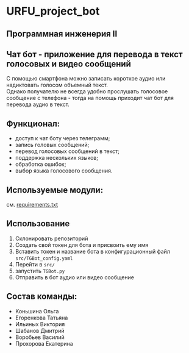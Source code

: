 # URFU_project_bot

Программная инженерия II
---

## Чат бот - приложение для перевода в текст голосовых и видео сообщений

С помощью смартфона можно записать короткое аудио или надиктовать голосом объемный текст.\
Однако получателю не всегда удобно прослушать голосовое сообщение с телефона - тогда на помощь приходит чат бот
для перевода аудио в текст.


## Функционал:
 - доступ к чат боту через телеграмм;
 - запись головых сообщений;
 - перевод голосовых сообщений в текст;
 - поддержка нескольких языков;
 - обработка ошибок;
 - выбор языка голосового сообщения.

## Используемые модули: 
см. [requirements.txt](./src/requirements.txt)

## Использование

1. Склонировать репозиторий
2. Создать свой токен для бота и присвоить ему имя
3. Вставить токен и название бота в конфигурационный файл `src/TGBot_config.yaml`
4. Перейти в `src/`
5. запустить `TGBot.py`
6. Отправить в бот аудио или видео сообщение

## Состав команды:
 - Коньшина Ольга 
 - Егоренкова Татьяна
 - Ильиных Виктория
 - Шабанов Дмитрий
 - Воробьев Василий
 - Прохорова Екатерина
